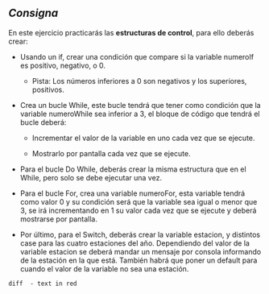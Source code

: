 ## _Consigna_

En este ejercicio practicarás las **estructuras de control**, para ello deberás crear:

- Usando un if, crear una condición que compare si la variable numeroIf es positivo, negativo, o 0.  
  - Pista: Los números inferiores a 0 son negativos y los superiores, positivos.

- Crea un bucle While, este bucle tendrá que tener como condición que la variable numeroWhile sea inferior a 3, el bloque de código que tendrá el bucle deberá:

  - Incrementar el valor de la variable en uno cada vez que se ejecute.

  - Mostrarlo por pantalla cada vez que se ejecute.

- Para el bucle Do While, deberás crear la misma estructura que en el While, pero solo se debe ejecutar una vez.

- Para el bucle For, crea una variable numeroFor, esta variable tendrá como valor 0 y su condición será que la variable sea igual o menor que 3, se irá incrementando en 1   su valor cada vez que se ejecute y deberá mostrarse por pantalla.

- Por último, para el Switch, deberás crear la variable estacion, y distintos case para las cuatro estaciones del año. Dependiendo del valor de la variable estacion se   deberá mandar un mensaje por consola informando de la estación en la que está. También habrá que poner un default para cuando el valor de la variable no sea una estación.

```diff  - text in red  ```
